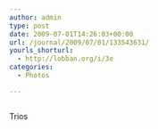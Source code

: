```yaml
---
author: admin
type: post
date: 2009-07-01T14:26:03+00:00
url: /journal/2009/07/01/133543631/
yourls_shorturl:
  - http://lobban.org/i/3e
categories:
  - Photos

---
```

<div class="figure">
  <img src="http://andy.lobban.org/photo/1280/133543631/1/n6SoNyvfPpdoqfzmnT2snigD" alt="" />
</div>

Trios